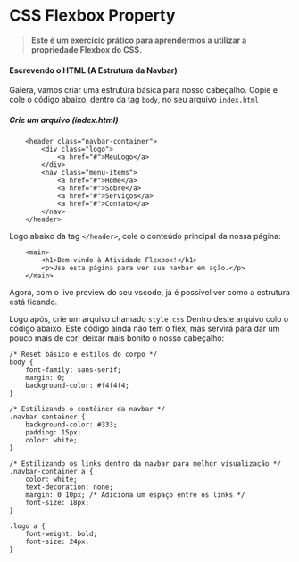 # CSS Flexbox Property

> **Este é um exercício prático para aprendermos a utilizar a propriedade Flexbox do CSS.**

#### Escrevendo o HTML (A Estrutura da Navbar)

Galera, vamos criar uma estrutúra básica para nosso cabeçalho.
Copie e cole o código abaixo, dentro da tag `body`, no seu arquivo `index.html`

##### Crie um arquivo (index.html)
```
    <header class="navbar-container">
        <div class="logo">
            <a href="#">MeuLogo</a>
        </div>
        <nav class="menu-items">
            <a href="#">Home</a>
            <a href="#">Sobre</a>
            <a href="#">Serviços</a>
            <a href="#">Contato</a>
        </nav>
    </header>
```

Logo abaixo da tag `</header>`, cole o conteúdo principal da nossa página:
```
    <main>
        <h1>Bem-vindo à Atividade Flexbox!</h1>
        <p>Use esta página para ver sua navbar em ação.</p>
    </main>
```

Agora, com o live preview do seu vscode, já é possível ver como a estrutura está ficando.

Logo após, crie um arquivo chamado `style.css`
Dentro deste arquivo colo o código abaixo. Este código ainda não tem o flex, mas servirá para dar um pouco mais de cor; deixar mais bonito o nosso cabeçalho:
```
/* Reset básico e estilos do corpo */
body {
    font-family: sans-serif;
    margin: 0;
    background-color: #f4f4f4;
}

/* Estilizando o contêiner da navbar */
.navbar-container {
    background-color: #333;
    padding: 15px;
    color: white;
}

/* Estilizando os links dentro da navbar para melhor visualização */
.navbar-container a {
    color: white;
    text-decoration: none;
    margin: 0 10px; /* Adiciona um espaço entre os links */
    font-size: 18px;
}

.logo a {
    font-weight: bold;
    font-size: 24px;
}
```

